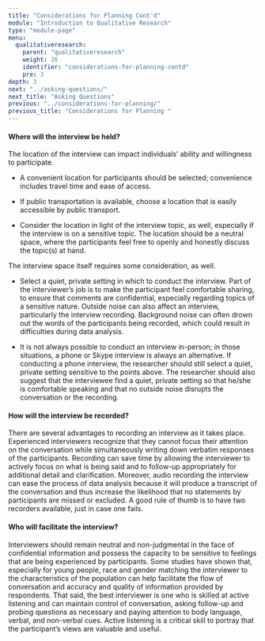 ```yaml
---
title: "Considerations for Planning Cont'd"
module: "Introduction to Qualitative Research"
type: "module-page"
menu:
  qualitativeresearch:
    parent: "qualitativeresearch"
    weight: 26
    identifier: "considerations-for-planning-contd"
    pre: 3
depth: 3
next: "../asking-questions/"
next_title: "Asking Questions"
previous: "../considerations-for-planning/"
previous_title: "Considerations for Planning "
---
```

<div class="qualitativeresearch"><div class="pageblock"><h4>Where will the interview be held?</h4>
<p>The location of the interview can impact individuals’ ability and willingness to participate.</p>
<ul>
<li>
<p>A convenient location for participants should be selected; convenience includes travel time and ease of access. </p>
</li>
<li>
<p>If public transportation is available, choose a location that is easily accessible by public transport.</p>
</li>
<li>
<p>Consider the location in light of the interview topic, as well, especially if the interview is on a sensitive topic. The location should be a neutral space, where the participants feel free to openly and honestly discuss the topic(s) at hand.</p>
</li>
</ul>
<p>The interview space itself requires some consideration, as well.</p>
<ul>
<li>
<p>Select a quiet, private setting in which to conduct the interview. Part of the interviewer’s job is to make the participant feel comfortable sharing, to ensure that comments are confidential, especially regarding topics of a sensitive nature. Outside noise can also affect an interview, particularly the interview recording. Background noise can often drown out the words of the participants being recorded, which could result in difficulties during data analysis.</p>
</li>
<li>
<p>It is not always possible to conduct an interview in-person; in those situations, a phone or Skype interview is always an alternative. If conducting a phone interview, the researcher should still select a quiet, private setting sensitive to the points above. The researcher should also suggest that the interviewee find a quiet, private setting so that he/she is comfortable speaking and that no outside noise disrupts the conversation or the recording.</p>
</li>
</ul>
<h4>How will the interview be recorded?</h4>
<p>There are several advantages to recording an interview as it takes place. Experienced interviewers recognize that they cannot focus their attention on the conversation while simultaneously writing down verbatim responses of the participants. Recording can save time by allowing the interviewer to actively focus on what is being said and to follow-up appropriately for additional detail and clarification. Moreover, audio recording the interview can ease the process of data analysis because it will produce a transcript of the conversation and thus increase the likelihood that no statements by participants are missed or excluded. A good rule of thumb is to have two recorders available, just in case one fails.</p>
<h4>Who will facilitate the interview?</h4>
<p>Interviewers should remain neutral and non-judgmental in the face of confidential information and possess the capacity to be sensitive to feelings that are being experienced by participants. Some studies have shown that, especially for young people, race and gender matching the interviewer to the characteristics of the population can help facilitate the flow of conversation and accuracy and quality of information provided by respondents. That said, the best interviewer is one who is skilled at active listening and can maintain control of conversation, asking follow-up and probing questions as necessary and paying attention to body language, verbal, and non-verbal cues. Active listening is a critical skill to portray that the participant’s views are valuable and useful.</p>
</div></div>